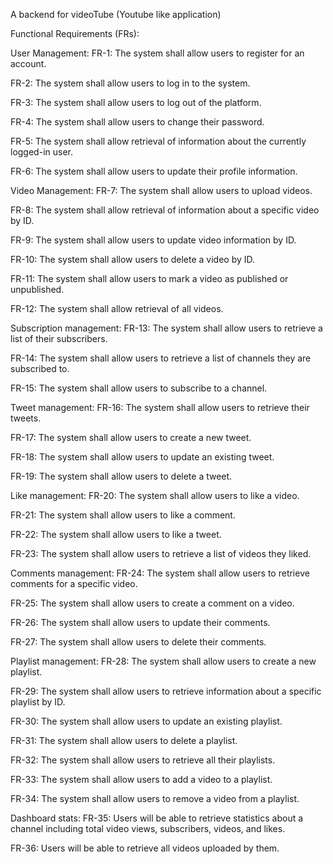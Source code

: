 A backend for videoTube (Youtube like application)

Functional Requirements (FRs):

User Management:
FR-1: The system shall allow users to register for an account.

FR-2: The system shall allow users to log in to the system.

FR-3: The system shall allow users to log out of the platform.

FR-4: The system shall allow users to change their password.

FR-5: The system shall allow retrieval of information about the currently logged-in user.

FR-6: The system shall allow users to update their profile information.


Video Management:
FR-7: The system shall allow users to upload videos.

FR-8: The system shall allow retrieval of information about a specific video by ID.

FR-9: The system shall allow users to update video information by ID.

FR-10: The system shall allow users to delete a video by ID.

FR-11: The system shall allow users to mark a video as published or unpublished.

FR-12: The system shall allow retrieval of all videos.

Subscription management: 
FR-13: The system shall allow users to retrieve a list of their subscribers.

FR-14: The system shall allow users to retrieve a list of channels they are subscribed to.

FR-15: The system shall allow users to subscribe to a channel.

Tweet management: 
FR-16: The system shall allow users to retrieve their tweets.

FR-17: The system shall allow users to create a new tweet.

FR-18: The system shall allow users to update an existing tweet.

FR-19: The system shall allow users to delete a tweet.

Like management:
FR-20: The system shall allow users to like a video.

FR-21: The system shall allow users to like a comment.

FR-22: The system shall allow users to like a tweet.

FR-23: The system shall allow users to retrieve a list of videos they liked.

Comments management:
FR-24: The system shall allow users to retrieve comments for a specific video.

FR-25: The system shall allow users to create a comment on a video.

FR-26: The system shall allow users to update their comments.

FR-27: The system shall allow users to delete their comments.

Playlist management:
FR-28: The system shall allow users to create a new playlist.

FR-29: The system shall allow users to retrieve information about a specific playlist by ID.

FR-30: The system shall allow users to update an existing playlist.

FR-31: The system shall allow users to delete a playlist.

FR-32: The system shall allow users to retrieve all their playlists.

FR-33: The system shall allow users to add a video to a playlist.

FR-34: The system shall allow users to remove a video from a playlist.

Dashboard stats:
FR-35: Users will be able to retrieve statistics about a channel including total video views, subscribers, videos, and likes.

FR-36: Users will be able to retrieve all videos uploaded by them.